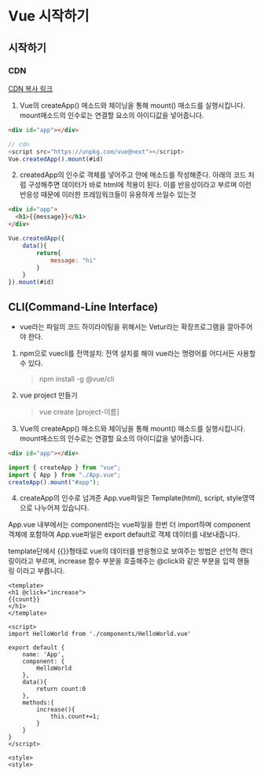 # Vue 시작하기

## 시작하기

### CDN

[CDN 복사 링크](https://v3.ko.vuejs.org/guide/installation.html#vue-devtools)

1. Vue의 createApp() 매소드와 체이닝을 통해 mount() 매소드를 실행시킵니다. mount매소드의 인수로는 연결할 요소의 아이디값을 넣어줍니다.

```html
<div id="app"></div>
```

```javascript
// cdn
<script src="https://unpkg.com/vue@next"></script>
Vue.createdApp().mount(#id)
```

2. createdApp의 인수로 객체를 넣어주고 안에 매소드를 작성해준다. 아래의 코드 처럼 구성해주면 데이터가 바로 html에 적용이 된다. 이를 반응성이라고 부르며 이런 반응성 때문에 이러한 프레임워크들이 유용하게 쓰일수 있는것

```html
<div id="app">
  <h1>{{message}}</h1>
</div>
```

```javascript
Vue.createdApp({
    data(){
        return{
            message: "hi"
        }
    }
}).mount(#id)
```

## CLI(Command-Line Interface)

- vue라는 파일의 코드 하이라이팅을 위해서는 Vetur라는 확장프로그램을 깔아주어야 한다.

1. npm으로 vuecli를 전역설치: 전역 설치를 해야 vue라는 명령어를 어디서든 사용할 수 있다.
   > npm install -g @vue/cli
2. vue project 만들기

   > vue create [project-이름]

3. Vue의 createApp() 매소드와 체이닝을 통해 mount() 매소드를 실행시킵니다. mount매소드의 인수로는 연결할 요소의 아이디값을 넣어줍니다.

```html
<div id="app"></div>
```

```javascript
import { createApp } from "vue";
import { App } from "./App.vue";
createApp().mount("#app");
```

4. createApp의 인수로 넘겨준 App.vue파일은 Template(html), script, style영역으로 나누어져 있습니다.

App.vue 내부에서는 component라는 vue파일을 한번 더 import하며 component 객체에 포함하여 App.vue파일은 export default로 객체 데이터를 내보내줍니다.

template단에서 {{}}형태로 vue의 데이터를 반응형으로 보여주는 방법은 선언적 랜더링이라고 부르며, increase 함수 부분을 호출해주는 @click와 같은 부분을 입력 핸들링 이라고 부릅니다.

```vue
<template>
<h1 @click="increase">
{{count}}
</h1>
</template>

<script>
import HelloWorld from './components/HelloWorld.vue'

export default {
    name: 'App',
    component: {
        HelloWorld
    },
    data(){
        return count:0
    },
    methods:{
        increase(){
            this.count+=1;
        }
    }
}
</script>

<style>
<style>
```
